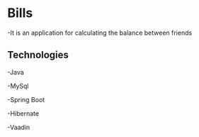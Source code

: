 # Bills
-It is an application for calculating the balance between friends

## Technologies 

-Java

-MySql

-Spring Boot

-Hibernate

-Vaadin
